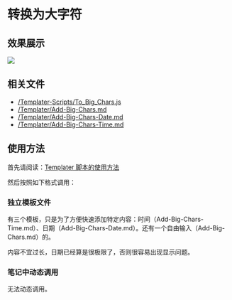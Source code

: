 # 转换为大字符

## 效果展示

![](To-Big-Chars.png)

## 相关文件

- [/Templater-Scripts/To_Big_Chars.js](../../../../Templater-Scripts/To_Big_Chars.js)
- [/Templater/Add-Big-Chars.md](../../../../Templater/Add-Big-Chars.md)
- [/Templater/Add-Big-Chars-Date.md](../../../../Templater/Add-Big-Chars-Date.md)
- [/Templater/Add-Big-Chars-Time.md](../../../../Templater/Add-Big-Chars-Time.md)
## 使用方法

首先请阅读：[Templater 脚本的使用方法](../Usages/How-to-Use-Templater-Script.md)

然后按照如下格式调用：

### 独立模板文件

有三个模板，只是为了方便快速添加特定内容：时间（Add-Big-Chars-Time.md）、日期（Add-Big-Chars-Date.md）。还有一个自由输入（Add-Big-Chars.md）的。

内容不宜过长，日期已经算是很极限了，否则很容易出现显示问题。

### 笔记中动态调用

无法动态调用。
